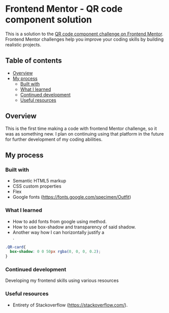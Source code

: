 # Frontend Mentor - QR code component solution

This is a solution to the [QR code component challenge on Frontend Mentor](https://www.frontendmentor.io/challenges/qr-code-component-iux_sIO_H). Frontend Mentor challenges help you improve your coding skills by building realistic projects. 

## Table of contents

- [Overview](#overview)
- [My process](#my-process)
  - [Built with](#built-with)
  - [What I learned](#what-i-learned)
  - [Continued development](#continued-development)
  - [Useful resources](#useful-resources)

## Overview
This is the first time making a code with frontend Mentor challenge, so it was as something new. I plan on continuing using that platform in the future for further development of my coding abilities.

## My process

### Built with

- Semantic HTML5 markup
- CSS custom properties
- Flex
- Google fonts (https://fonts.google.com/specimen/Outfit)

### What I learned

- How to add fonts from google using <link> method.
- How to use box-shadow and transparency of said shadow.
- Another way how I can horizontally justify a <div>.


```css
.QR-card{
  box-shadow: 0 0 50px rgba(0, 0, 0, 0.2);
}
```


### Continued development

Developing my frontend skills using various resources

### Useful resources

- Entirety of Stackoverflow (https://stackoverflow.com/).